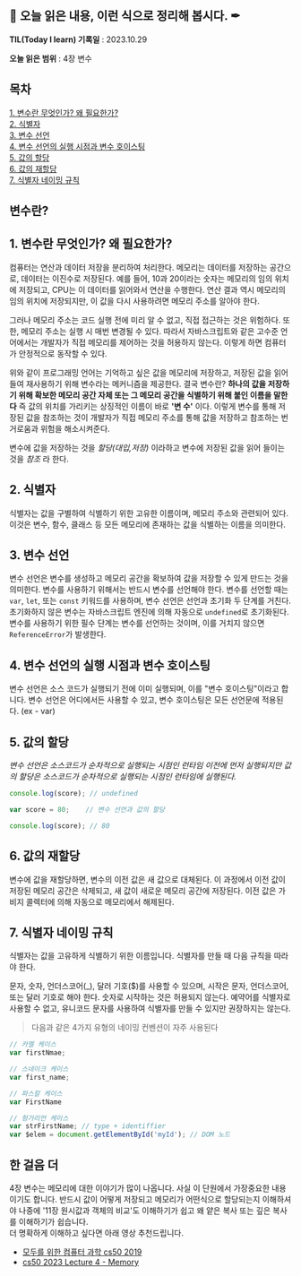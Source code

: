 ## 📕 오늘 읽은 내용, 이런 식으로 정리해 봅시다. ✒

**TIL(Today I learn) 기록일** : 2023.10.29

**오늘 읽은 범위** : 4장 변수



## 목차

[1. 변수란 무엇인가? 왜 필요한가?](#1-변수란-무엇인가?-왜-필요한가?)   
[2. 식별자](#2-식별자)   
[3. 변수 선언](#3-변수-선언)   
[4. 변수 선언의 실행 시점과 변수 호이스팅](#4-변수-선언의-실행-시점과-변수-호이스팅)   
[5. 값의 할당](#5-값의-할당)   
[6. 값의 재할당](#6-값의-재할당)   
[7. 식별자 네이밍 규칙](#7-식별자-네이밍-규칙)   

## 변수란?

## 1. 변수란 무엇인가? 왜 필요한가?

컴퓨터는 연산과 데이터 저장을 분리하여 처리한다. 메모리는 데이터를 저장하는 공간으로, 데이터는 이진수로 저장된다. 예를 들어, 10과 20이라는 숫자는 메모리의 임의 위치에 저장되고, CPU는 이 데이터를 읽어와서 연산을 수행한다. 연산 결과 역시 메모리의 임의 위치에 저장되지만, 이 값을 다시 사용하려면 메모리 주소를 알아야 한다.

그러나 메모리 주소는 코드 실행 전에 미리 알 수 없고, 직접 접근하는 것은 위험하다. 또한, 메모리 주소는 실행 시 매번 변경될 수 있다. 따라서 자바스크립트와 같은 고수준 언어에서는 개발자가 직접 메모리를 제어하는 것을 허용하지 않는다. 이렇게 하면 컴퓨터가 안정적으로 동작할 수 있다.

위와 같이 프로그래밍 언어는 기억하고 싶은 값을 메모리에 저장하고, 저장된 값을 읽어 들여 재사용하기 위해 변수라는 메커니즘을 제공한다.  결국 변수란?  **하나의 값을 저장하기 위해 확보한 메모리 공간 자체 또는 그 메모리 공간을 식별하기 위해 붙인 이름을 말한다** 즉 값의 위치를 가리키는 상징적인 이름이 바로 **'변 수'** 이다. 이렇게 변수를 통해 저장된 값을 참조하는 것이 개발자가 직접 메모리 주소를 통해 값을 저장하고 참조하는 번거로움과 위험을 해소시켜준다.

변수에 값을 저장하는 것을 *할당(대입,저장)* 이라하고 변수에 저장된 값을 읽어 들이는 것을 *참조* 라 한다.
 
 ## 2. 식별자    
 식별자는 값을 구별하여 식별하기 위한 고유한 이름이며, 메모리 주소와 관련되어 있다. 이것은 변수, 함수, 클래스 등 모든 메모리에 존재하는 값을 식별하는 이름을 의미한다.
 
 ## 3. 변수 선언
 변수 선언은 변수를 생성하고 메모리 공간을 확보하여 값을 저장할 수 있게 만드는 것을 의미한다. 변수를 사용하기 위해서는 반드시 변수를 선언해야 한다. 변수를 선언할 때는 `var`, `let`, 또는 `const` 키워드를 사용하며, 변수 선언은 선언과 초기화 두 단계를 거친다. 초기화하지 않은 변수는 자바스크립트 엔진에 의해 자동으로 `undefined`로 초기화된다. 변수를 사용하기 위한 필수 단계는 변수를 선언하는 것이며, 이를 거치지 않으면 `ReferenceError`가 발생한다.
 
 ## 4. 변수 선언의 실행 시점과 변수 호이스팅
변수 선언은 소스 코드가 실행되기 전에 이미 실행되며, 이를 "변수 호이스팅"이라고 합니다. 변수 선언은 어디에서든 사용할 수 있고, 변수 호이스팅은 모든 선언문에 적용된다. (ex - var)

## 5. 값의 할당

*변수 선언은 소스코드가 순차적으로 실행되는 시점인 런타임 이전에 먼저 실행되지만 값의 할당은 소스코드가 순차적으로 실행되는 시점인 런타임에 실행된다.*
  ```js
  console.log(score); // undefined
  
  var score = 80;    // 변수 선언과 값의 할당
  
  console.log(score); // 80
  ```
  
## 6. 값의 재할당
 
변수에 값을 재할당하면, 변수의 이전 값은 새 값으로 대체된다. 이 과정에서 이전 값이 저장된 메모리 공간은 삭제되고, 새 값이 새로운 메모리 공간에 저장된다. 이전 값은 가비지 콜렉터에 의해 자동으로 메모리에서 해제된다. 

## 7. 식별자 네이밍 규칙

식별자는 값을 고유하게 식별하기 위한 이름입니다. 식별자를 만들 때 다음 규칙을 따라야 한다.

문자, 숫자, 언더스코어(_), 달러 기호($)를 사용할 수 있으며, 시작은 문자, 언더스코어, 또는 달러 기호로 해야 한다. 숫자로 시작하는 것은 허용되지 않는다. 예약어를 식별자로 사용할 수 없고, 유니코드 문자를 사용하여 식별자를 만들 수 있지만 권장하지는 않는다.

>다음과 같은 4가지 유형의 네이밍 컨벤션이 자주 사용된다
```js
// 카멜 케이스
var firstNmae;

// 스네이크 케이스
var first_name;

// 파스칼 케이스
var FirstName

// 헝가리언 케이스
var strFirstName; // type + identiffier
var $elem = document.getElementById('myId'); // DOM 노드

```

## 한 걸음 더 
4장 변수는 메모리에 대한 이야기가 많이 나옵니다. 사실 이 단원에서 가장중요한 내용이기도 합니다. 반드시 값이 어떻게 저장되고 메모리가 어떤식으로 할당되는지 이해하셔야 나중에 '11장 원시값과 객체의 비교'도 이해하기가 쉽고 왜 얕은 복사 또는 깊은 복사를 이해하기가 쉽습니다.  
더 명확하게 이해하고 싶다면 아래 영상 추천드립니다.    
   
- [모두를 위한 컴퓨터 과학 cs50 2019](https://www.boostcourse.org/cs112/lecture/119027?isDesc=false)   
- [cs50 2023 Lecture 4 - Memory](https://www.youtube.com/watch?v=AcWIE9qazLI&t=118s)

